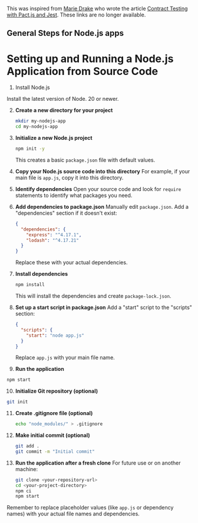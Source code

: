 This was inspired from [Marie Drake](https://www.mariedrake.com/) who wrote the article [Contract Testing with Pact.js and Jest](https://www.mariedrake.com/post/contract-testing-with-pact-js-and-jest). These links are no longer available.

## General Steps for Node.js apps

# Setting up and Running a Node.js Application from Source Code

1. Install Node.js

Install the latest version of Node. 20 or newer.

2. **Create a new directory for your project**
   ```bash
   mkdir my-nodejs-app
   cd my-nodejs-app
   ```

3. **Initialize a new Node.js project**
   ```bash
   npm init -y
   ```
   This creates a basic `package.json` file with default values.

4. **Copy your Node.js source code into this directory**
   For example, if your main file is `app.js`, copy it into this directory.

5. **Identify dependencies**
   Open your source code and look for `require` statements to identify what packages you need.

6. **Add dependencies to package.json**
   Manually edit `package.json`. Add a "dependencies" section if it doesn't exist:
   ```json
   {
     "dependencies": {
       "express": "^4.17.1",
       "lodash": "^4.17.21"
     }
   }
   ```
   Replace these with your actual dependencies.

7. **Install dependencies**
   ```bash
   npm install
   ```
   This will install the dependencies and create `package-lock.json`.

8. **Set up a start script in package.json**
   Add a "start" script to the "scripts" section:
   ```json
   {
     "scripts": {
       "start": "node app.js"
     }
   }
   ```
   Replace `app.js` with your main file name.

9.  **Run the application**
   ```bash
   npm start
   ```

10. **Initialize Git repository (optional)**
   ```bash
   git init
   ```

11. **Create .gitignore file (optional)**
    ```bash
    echo "node_modules/" > .gitignore
    ```

12. **Make initial commit (optional)**
    ```bash
    git add .
    git commit -m "Initial commit"
    ```

13. **Run the application after a fresh clone**
    For future use or on another machine:
    ```bash
    git clone <your-repository-url>
    cd <your-project-directory>
    npm ci
    npm start
    ```

Remember to replace placeholder values (like `app.js` or dependency names) with your actual file names and dependencies.


